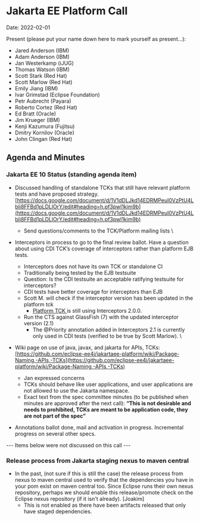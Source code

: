 # Jakarta EE Platform Call

Date: 2022-02-01

Present (please put your name down here to mark yourself as present…):

* Jared Anderson (IBM)
* Adam Anderson (IBM)
* Jan Westerkamp (iJUG)
* Thomas Watson (IBM)
* Scott Stark (Red Hat)
* Scott Marlow (Red Hat)
* Emily Jiang (IBM)
* Ivar Grimstad (Eclipse Foundation)
* Petr Aubrecht (Payara)
* Roberto Cortez (Red Hat)
* Ed Bratt (Oracle)
* Jim Krueger (IBM)
* Kenji Kazumura (Fujitsu)
* Dmitry Kornilov (Oracle)
* John Clingan (Red Hat)


## Agenda and Minutes

### Jakarta EE 10 Status (standing agenda item)

* Discussed handling of standalone TCKs that still have relevant platform tests and have proposed strategy. [https://docs.google.com/document/d/1V1dDLJkd14EDRMPeuI0VzPtU4Lbli8FFBd1pLDLlOrY/edit#heading=h.pf3pwl1kim9b](https://docs.google.com/document/d/1V1dDLJkd14EDRMPeuI0VzPtU4Lbli8FFBd1pLDLlOrY/edit#heading=h.pf3pwl1kim9b)
    * Send questions/comments to the TCK/Platform mailing lists \

* Interceptors in process to go to the final review ballot. Have a question about using CDI TCK’s coverage of interceptors rather than platform EJB tests.
    * Interceptors does not have its own TCK or standalone CI
    * Traditionally being tested by the EJB testsuite
    * Question: Is the CDI testsuite an acceptable ratifying testsuite for interceptors?
    * CDI tests have better coverage for interceptors than EJB
    * Scott M. will check if the interceptor version has been updated in the platform tck
        * [Platform TCK ](https://github.com/eclipse-ee4j/jakartaee-tck/blame/master/docker/pom.xml#L41)is still using Interceptors 2.0.0.
    * Run the CTS against GlassFish (7) with the updated interceptor version (2.1)
        * The @Priority annotation added in Interceptors 2.1 is currently only used in CDI tests (verified to be true by Scott Marlow). \

* Wiki page on use of java, javax, and jakarta for APIs, TCKs: [https://github.com/eclipse-ee4j/jakartaee-platform/wiki/Package-Naming,-APIs,-TCKs](https://github.com/eclipse-ee4j/jakartaee-platform/wiki/Package-Naming,-APIs,-TCKs)
    * Jan expressed concerns
    * TCKs should behave like user applications, and user applications are not allowed to use the Jakarta namespace.
    * Exact text from the spec committee minutes (to be published when minutes are approved after the next call): **“This is not desirable and needs to prohibited, TCKs are meant to be application code, they are not part of the spec”**

* Annotations ballot done, mail and activation in progress. Incremental progress on several other specs.

--- Items below were not discussed on this call ---

### Release process from Jakarta staging nexus to maven central

* In the past, (not sure if this is still the case) the release process from nexus to maven central used to verify that the dependencies you have in your pom exist on maven central too. Since Eclipse runs their own nexus repository, perhaps we should enable this release/promote check on the Eclipse nexus repository (if it isn't already). [Joakim]
    * This is not enabled as there have been artifacts released that only have staged dependencies.
